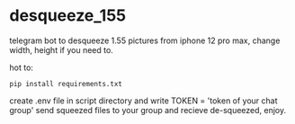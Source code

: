 # desqueeze_155
telegram bot to desqueeze 1.55 pictures from iphone 12 pro max,
change width, height if you need to.

hot to:
```
pip install requirements.txt
```

create .env file in script directory and write TOKEN = 'token of your chat group'
send squeezed files to your group and recieve de-squeezed, enjoy.
